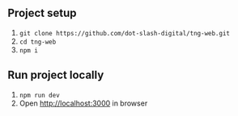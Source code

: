 ## Project setup
1. `git clone https://github.com/dot-slash-digital/tng-web.git`
2. `cd tng-web`
3. `npm i`

## Run project locally
1. `npm run dev`
2. Open [http://localhost:3000](http://localhost:3000) in browser
